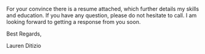 For your convince there is a resume attached, which further details my skills and education. 
If you have any question, please do not hesitate to call. 
I am looking forward to getting a response from you soon. 

Best Regards, 

Lauren Ditizio

